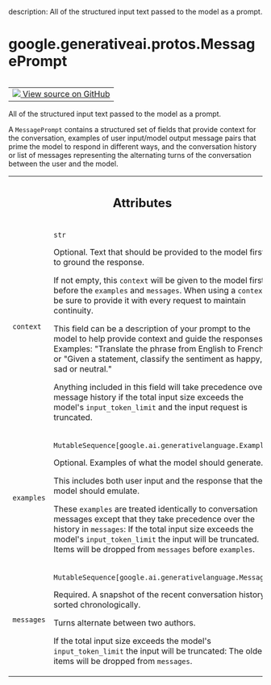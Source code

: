 description: All of the structured input text passed to the model as a prompt.

<div itemscope itemtype="http://developers.google.com/ReferenceObject">
<meta itemprop="name" content="google.generativeai.protos.MessagePrompt" />
<meta itemprop="path" content="Stable" />
</div>

# google.generativeai.protos.MessagePrompt

<!-- Insert buttons and diff -->

<table class="tfo-notebook-buttons tfo-api nocontent" align="left">
<td>
  <a target="_blank" href="https://github.com/googleapis/google-cloud-python/tree/main/packages/google-ai-generativelanguage/google/ai/generativelanguage_v1beta/types/discuss_service.py#L214-L277">
    <img src="https://www.tensorflow.org/images/GitHub-Mark-32px.png" />
    View source on GitHub
  </a>
</td>
</table>



All of the structured input text passed to the model as a prompt.

<!-- Placeholder for "Used in" -->

A ``MessagePrompt`` contains a structured set of fields that provide
context for the conversation, examples of user input/model output
message pairs that prime the model to respond in different ways, and
the conversation history or list of messages representing the
alternating turns of the conversation between the user and the
model.



<!-- Tabular view -->
 <table class="responsive fixed orange">
<colgroup><col width="214px"><col></colgroup>
<tr><th colspan="2"><h2 class="add-link">Attributes</h2></th></tr>

<tr>
<td>

`context`<a id="context"></a>

</td>
<td>

`str`

Optional. Text that should be provided to the model first to
ground the response.

If not empty, this ``context`` will be given to the model
first before the ``examples`` and ``messages``. When using a
``context`` be sure to provide it with every request to
maintain continuity.

This field can be a description of your prompt to the model
to help provide context and guide the responses. Examples:
"Translate the phrase from English to French." or "Given a
statement, classify the sentiment as happy, sad or neutral."

Anything included in this field will take precedence over
message history if the total input size exceeds the model's
``input_token_limit`` and the input request is truncated.

</td>
</tr><tr>
<td>

`examples`<a id="examples"></a>

</td>
<td>

`MutableSequence[google.ai.generativelanguage.Example]`

Optional. Examples of what the model should generate.

This includes both user input and the response that the
model should emulate.

These ``examples`` are treated identically to conversation
messages except that they take precedence over the history
in ``messages``: If the total input size exceeds the model's
``input_token_limit`` the input will be truncated. Items
will be dropped from ``messages`` before ``examples``.

</td>
</tr><tr>
<td>

`messages`<a id="messages"></a>

</td>
<td>

`MutableSequence[google.ai.generativelanguage.Message]`

Required. A snapshot of the recent conversation history
sorted chronologically.

Turns alternate between two authors.

If the total input size exceeds the model's
``input_token_limit`` the input will be truncated: The
oldest items will be dropped from ``messages``.

</td>
</tr>
</table>



